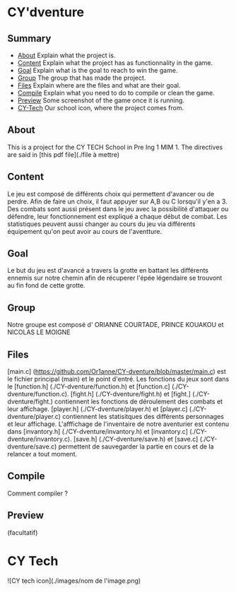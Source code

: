 
# CY'dventure

## Summary
- [About](#about) Explain what the project is.
- [Content](#content) Explain what the project has as functionnality in the game.
- [Goal](#goal) Explain what is the goal to reach to win the game.
- [Group](#group) The group that has made the project.
- [Files](#files) Explain where are the files and what are their goal.
- [Compile](#compile) Explain what you need to do to compile or clean the game.
- [Preview](#preview) Some screenshot of the game once it is running.
- [CY-Tech](#cy-tech) Our school icon, where the project comes from.

## About

This is a project for the CY TECH School in Pre Ing 1 MIM 1. The directives are said in [this pdf file](./file à mettre)

## Content

Le jeu est composé de différents choix qui permettent d'avancer ou de perdre. Afin de faire un choix, il faut appuyer sur A,B ou C lorsqu'il y'en a 3. Des combats sont aussi présent dans le jeu avec la possibilité d'attaquer ou défendre, leur fonctionnement est expliqué a chaque début de combat. Les statistiques peuvent aussi changer au cours du jeu via différents équipement qu'on peut avoir au cours de l'aventture.

## Goal

Le but du jeu est d'avancé a travers la grotte en battant les différents ennemis sur notre chemin afin de récuperer l'épée légendaire se trouvont au fin fond de cette grotte.

## Group
Notre groupe est composé d' ORIANNE COURTADE, PRINCE KOUAKOU et NICOLAS LE MOIGNE

## Files 
[main.c] (https://github.com/Or1anne/CY-dventure/blob/master/main.c) est le fichier principal (main) et le point d'entré. Les fonctions du jeux sont dans le [function.h] (./CY-dventure/function.h) et  [function.c] (./CY-dventure/function.c). [fight.h] (./CY-dventure/fight.h) et  [fight.] (./CY-dventure/fight.) contiennent les fonctions de déroulement des combats et leur affichage. [player.h] (./CY-dventure/player.h) et  [player.c] (./CY-dventure/player.c) contiennent les statisitques des différents personnages et leur affichage. L'afffichage de l'inventaire de notre aventurier est contenu dans [invantory.h]  (./CY-dventure/invantory.h) et  [invantory.c]  (./CY-dventure/invantory.c). [save.h] (./CY-dventure/save.h) et [save.c] (./CY-dventure/save.c) permettent de sauvegarder la partie en cours et de la relancer a tout moment.
## Compile 
Comment compiler ?

## Preview
(facultatif)

# CY Tech 
![CY tech icon](./images/nom de l'image.png)

